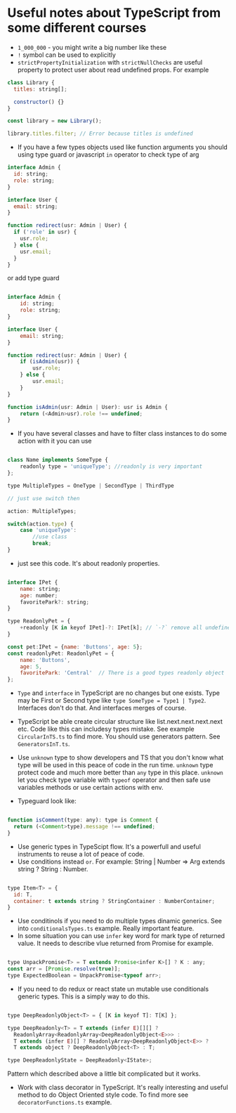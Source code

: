 # Useful notes about TypeScript from some different courses

- `1_000_000` - you might write a big number like these
- `!` symbol can be used to explicitly
- `strictPropertyInitialization` with `strictNullChecks` are useful property to protect user about read undefined props. For example

```javascript
class Library {
  titles: string[];

  constructor() {}
}

const library = new Library();

library.titles.filter; // Error because titles is undefined
```

- If you have a few types objects used like function arguments you should using type guard or javascript `in` operator to check type of arg

```javascript
interface Admin {
  id: string;
  role: string;
}

interface User {
  email: string;
}

function redirect(usr: Admin | User) {
  if ('role' in usr) {
    usr.role;
  } else {
    usr.email;
  }
}
```

or add type guard

```javascript

interface Admin {
    id: string;
    role: string;
}

interface User {
    email: string;
}

function redirect(usr: Admin | User) {
    if (isAdmin(usr)) {
        usr.role;
    } else {
        usr.email;
    }
}

function isAdmin(usr: Admin | User): usr is Admin {
    return (<Admin>usr).role !== undefined;
}

```

- If you have several classes and have to filter class instances to do some action with it you can use

```javascript

class Name implements SomeType {
    readonly type = 'uniqueType'; //readonly is very important
};

type MultipleTypes = OneType | SecondType | ThirdType

// just use switch then

action: MultipleTypes;

switch(action.type) {
    case 'uniqueType':
        //use class
        break;
}

```

- just see this code. It's about readonly properties.

```javascript

interface IPet {
    name: string;
    age: number;
    favoritePark?: string;
}

type ReadonlyPet = {
    +readonly [K in keyof IPet]-?: IPet[k]; // `-?` remove all undefined | null properties into new type
}

const pet:IPet = {name: 'Buttons', age: 5};
const readonlyPet: ReadonlyPet = {
    name: 'Buttons',
    age: 5,
    favoritePark: 'Central'  // There is a good types readonly object
};

```

- `Type` and `interface` in TypeScript are no changes but one exists. Type may be First or Second type like `type SomeType = Type1 | Type2`. Interfaces don't do that. And interfaces merges of course.

- TypeScript be able create circular structure like list.next.next.next.next etc. Code like this can includesy types mistake. See example `CircularInTS.ts` to find more. You should use generators pattern. See `GeneratorsInT.ts`.

- Use `unknown` type to show developers and TS that you don't know what type will be used in this peace of code in the run time. `unknown` type protect code and much more better than `any` type in this place. `unknown` let you check type variable with `typeof` operator and then safe use variables methods or use certain actions with env.

- Typeguard look like:

```javascript

function isComment(type: any): type is Comment {
  return (<Comment>type).message !== undefined;
}
```

- Use generic types in TypeScipt flow. It's a powerfull and useful instruments to reuse a lot of peace of code.
- Use conditions instead `or`. For example: String | Number => Arg extends string ? String : Number.

```javascript

type Item<T> = {
  id: T,
  container: t extends string ? StringContainer : NumberContainer;
}
```

- Use conditinols if you need to do multiple types dinamic generics. See into `conditionalsTypes.ts` example. Really important feature.
- In some situation you can use `infer` key word for mark type of returned value. It needs to describe vlue returned from Promise for example.

```javascript

type UnpackPromise<T> = T extends Promise<infer K>[] ? K : any;
const arr = [Promise.resolve(true)];
type ExpectedBoolean = UnpackPromise<typeof arr>;
```

- If you need to do redux or react state un mutable use conditionals generic types. This is a simply way to do this.

```javascript

type DeepReadonlyObject<T> = { [K in keyof T]: T[K] };

type DeepReadonly<T> = T extends (infer E)[][] ?
  ReadonlyArray<ReadonlyArray<DeepReadonlyObject<E>>> :
  T extends (infer E)[] ? ReadonlyArray<DeepReadonlyObject<E>> ?
  T extends object ? DeepReadonlyObject<T> : T;

type DeepReadonlyState = DeepReadonly<IState>;

```

Pattern which described above a little bit complicated but it works.

- Work with class decorator in TypeScript. It's really interesting and useful method to do Object Oriented style code.
  To find more see `decoratorFunctions.ts` example.
